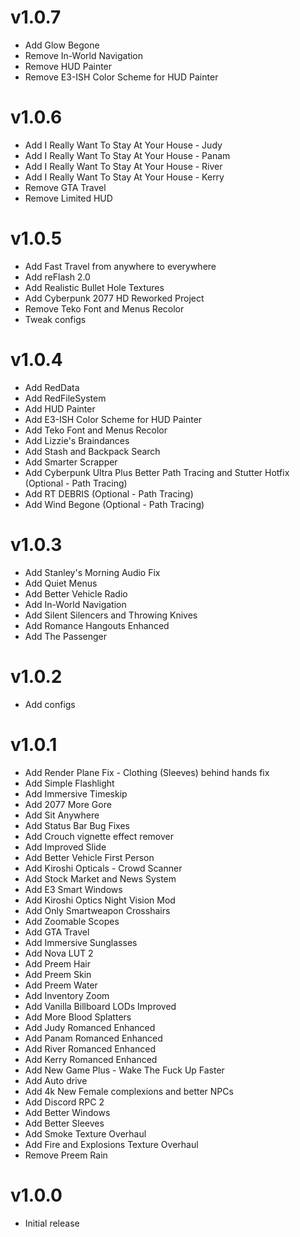 # v1.0.7

- Add Glow Begone
- Remove In-World Navigation
- Remove HUD Painter
- Remove E3-ISH Color Scheme for HUD Painter

# v1.0.6

- Add I Really Want To Stay At Your House - Judy
- Add I Really Want To Stay At Your House - Panam
- Add I Really Want To Stay At Your House - River
- Add I Really Want To Stay At Your House - Kerry
- Remove GTA Travel
- Remove Limited HUD

# v1.0.5

- Add Fast Travel from anywhere to everywhere
- Add reFlash 2.0
- Add Realistic Bullet Hole Textures
- Add Cyberpunk 2077 HD Reworked Project
- Remove Teko Font and Menus Recolor
- Tweak configs

# v1.0.4

- Add RedData
- Add RedFileSystem
- Add HUD Painter
- Add E3-ISH Color Scheme for HUD Painter
- Add Teko Font and Menus Recolor
- Add Lizzie's Braindances
- Add Stash and Backpack Search
- Add Smarter Scrapper
- Add Cyberpunk Ultra Plus Better Path Tracing and Stutter Hotfix (Optional - Path Tracing)
- Add RT DEBRIS (Optional - Path Tracing)
- Add Wind Begone (Optional - Path Tracing)

# v1.0.3

- Add Stanley's Morning Audio Fix
- Add Quiet Menus
- Add Better Vehicle Radio
- Add In-World Navigation
- Add Silent Silencers and Throwing Knives
- Add Romance Hangouts Enhanced
- Add The Passenger

# v1.0.2

- Add configs

# v1.0.1

- Add Render Plane Fix - Clothing (Sleeves) behind hands fix
- Add Simple Flashlight
- Add Immersive Timeskip
- Add 2077 More Gore
- Add Sit Anywhere
- Add Status Bar Bug Fixes
- Add Crouch vignette effect remover
- Add Improved Slide
- Add Better Vehicle First Person
- Add Kiroshi Opticals - Crowd Scanner
- Add Stock Market and News System
- Add E3 Smart Windows
- Add Kiroshi Optics Night Vision Mod
- Add Only Smartweapon Crosshairs
- Add Zoomable Scopes
- Add GTA Travel
- Add Immersive Sunglasses
- Add Nova LUT 2
- Add Preem Hair
- Add Preem Skin
- Add Preem Water
- Add Inventory Zoom
- Add Vanilla Billboard LODs Improved
- Add More Blood Splatters
- Add Judy Romanced Enhanced
- Add Panam Romanced Enhanced
- Add River Romanced Enhanced
- Add Kerry Romanced Enhanced
- Add New Game Plus - Wake The Fuck Up Faster
- Add Auto drive
- Add 4k New Female complexions and better NPCs
- Add Discord RPC 2
- Add Better Windows
- Add Better Sleeves
- Add Smoke Texture Overhaul
- Add Fire and Explosions Texture Overhaul
- Remove Preem Rain

# v1.0.0

- Initial release
